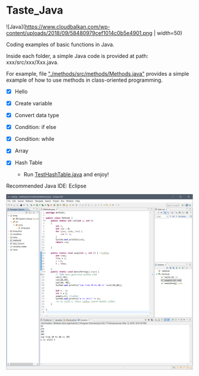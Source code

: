 # Taste_Java

![Java](https://www.cloudbalkan.com/wp-content/uploads/2018/09/58480979cef1014c0b5e4901.png | width=50)

Coding examples of basic functions in Java.

Inside each folder,  a simple Java code is provided at path: xxx/src/xxx/Xxx.java.

For example, file ["./methods/src/methods/Methods.java"](https://github.com/dxc33linger/Taste_Java/blob/master/methods/src/methods/Methods.java) provides a simple example of how to use methods in class-oriented programming. 


- [x] Hello
- [x] Create variable
- [x] Convert data type
- [x] Condition: if else
- [x] Condition: while
- [x] Array

- [x] Hash Table
    * Run [TestHashTable.java](https://github.com/dxc33linger/Taste_Java/blob/master/Hash/src/Hash/TestHashTable.java) and enjoy!



Recommended Java IDE: Eclipse

![Eclipse](https://github.com/dxc33linger/Taste_Java/blob/master/Snipaste_2019-03-12_22-22-37.png)
